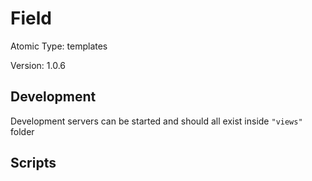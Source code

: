# Field

Atomic Type: templates

Version: 1.0.6

## Development

Development servers can be started and should all exist inside `"views"` folder

## Scripts
